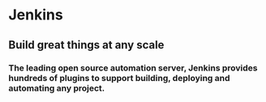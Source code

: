 # Jenkins

## Build great things at any scale

### The leading open source automation server, Jenkins provides hundreds of plugins to support building, deploying and automating any project. 

